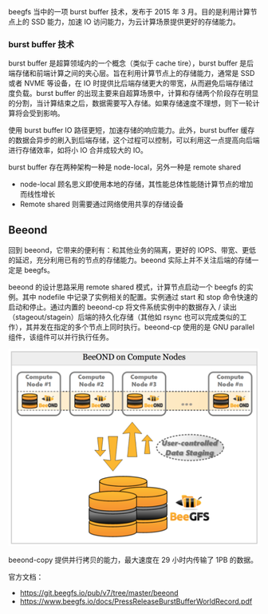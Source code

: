 beegfs 当中的一项 burst buffer 技术，发布于 2015 年 3 月。目的是利用计算节点上的 SSD 能力，加速 IO 访问能力，为云计算场景提供更好的存储能力。

### burst buffer 技术

burst buffer 是超算领域内的一个概念（类似于 cache tire），burst buffer 是后端存储和前端计算之间的夹心层。旨在利用计算节点上的存储能力，通常是 SSD 或者 NVME 等设备，在 IO 时提供比后端存储更大的带宽，从而避免后端存储过度负载。burst buffer 的出现主要来自超算场景中，计算和存储两个阶段存在明显的分割，当计算结束之后，数据需要写入存储。如果存储速度不理想，则下一轮计算将会受到影响。

使用 burst buffer IO 路径更短，加速存储的响应能力。此外，burst buffer 缓存的数据会异步的刷入到后端存储，这个过程可以控制，可以利用这一点提高向后端进行存储效率，如将小 IO 合并成较大的 IO。

burst buffer 存在两种架构一种是 node-local，另外一种是 remote shared

- node-local 顾名思义即使用本地的存储，其性能总体性能随计算节点的增加而线性增长
- Remote shared 则需要通过网络使用共享的存储设备

## Beeond

回到 beeond，它带来的便利有：和其他业务的隔离，更好的 IOPS、带宽、更低的延迟，充分利用已有的节点的存储能力。beeond 实际上并不关注后端的存储一定是 beegfs。

beeond 的设计思路采用 remote shared 模式，计算节点启动一个 beegfs 的实例。其中 nodefile 中记录了实例相关的配置。实例通过 start 和 stop 命令快速的启动和停止。通过内置的 beeond-cp 将文件系统实例中的数据存入 / 读出（stageout/stagein）后端的持久化存储（其他如 rsync 也可以完成类似的工作），其并发在指定的多个节点上同时执行。beeond-cp 使用的是 GNU parallel 组件，该组件可以并行执行任务。 

![img](.assets/3841733-8fb3f584cb00a2cd.png)

beeond-copy 提供并行拷贝的能力，最大速度在 29 小时内传输了 1PB 的数据。 

官方文档：

- <https://git.beegfs.io/pub/v7/tree/master/beeond>
- <https://www.beegfs.io/docs/PressReleaseBurstBufferWorldRecord.pdf>
